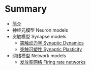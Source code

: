 # Summary

* [简介](README.md)
* 神经元模型 Neuron models
* 突触模型 Synapse models
    * [突触动力学 Synaptic Dynamics](synapse/dynamics.md)
    * [突触可塑性 Synaptic Plasticity](synapse/plasticity.md)
* 网络模型 Network models
    * [发放率网络 Firing rate networks](networks/rate_models.md)


